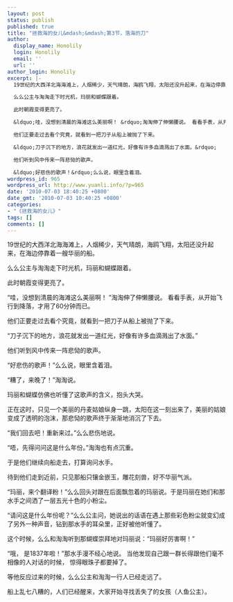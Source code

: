```yaml
---
layout: post
status: publish
published: true
title: "拯救海的女儿&mdash;&mdash;第3节，落海的刀"
author:
  display_name: Honolily
  login: Honolily
  email: ''
  url: ''
author_login: Honolily
excerpt: |-
  19世纪的大西洋北海海滩上，人烟稀少，天气晴朗，海鸥飞翔，太阳还没升起来，在海边停靠着一艘华丽的船。

  么么公主与淘淘走下时光机，玛丽和蝴蝶跟着。

  此时朝霞变得更亮了。

  &ldquo;哇，没想到清晨的海滩这么美丽啊！ &rdquo;淘淘伸了伸懒腰说。 看看手表，从开始飞行到降落，才用了60分钟而已。

  他们正要走过去看个究竟，就看到一把刀子从船上被抛了下来。

  &ldquo;刀子沉下的地方，浪花就发出一道红光，好像有许多血滴溅出了水面。&rdquo;

  他们听到风中传来一阵悲恸的歌声。

  &ldquo;好悲伤的歌声！&rdquo;么么说，眼里含着泪。
wordpress_id: 965
wordpress_url: http://www.yuanli.info/?p=965
date: '2010-07-03 18:40:25 +0800'
date_gmt: '2010-07-03 10:40:25 +0800'
categories:
- "《拯救海的女儿》"
tags: []
comments: []
---
```

<p>19世纪的大西洋北海海滩上，人烟稀少，天气晴朗，海鸥飞翔，太阳还没升起来，在海边停靠着一艘华丽的船。</p>
<p>么么公主与淘淘走下时光机，玛丽和蝴蝶跟着。</p>
<p>此时朝霞变得更亮了。</p>
<p>&ldquo;哇，没想到清晨的海滩这么美丽啊！ &rdquo;淘淘伸了伸懒腰说。 看看手表，从开始飞行到降落，才用了60分钟而已。</p>
<p>他们正要走过去看个究竟，就看到一把刀子从船上被抛了下来。</p>
<p>&ldquo;刀子沉下的地方，浪花就发出一道红光，好像有许多血滴溅出了水面。&rdquo;</p>
<p>他们听到风中传来一阵悲恸的歌声。</p>
<p>&ldquo;好悲伤的歌声！&rdquo;么么说，眼里含着泪。<a id="more"></a><a id="more-965"></a></p>
<p>&ldquo;糟了，来晚了！&rdquo;淘淘说。</p>
<p>玛丽和蝴蝶仿佛也听懂了这歌声的含义，抱头大哭。</p>
<p>正在这时，只见一个美丽的丹麦姑娘纵身一跳，太阳在这一刻出来了，美丽的姑娘变成了透明的泡沫，那悲恸的歌声终于渐渐地消沉了下去。</p>
<p>&ldquo;我们回去吧！重新来过。&rdquo;么么悲伤地说。</p>
<p>&ldquo;唔，先得问问这是什么年份。&rdquo;淘淘也有点沉重。</p>
<p>于是他们继续向船走去，打算询问水手。</p>
<p>待到他们走到近前，只见那船只镶金嵌玉，雕花刻兽，好不华丽气派。</p>
<p>&ldquo;玛丽，来个翻译粉！&rdquo;么么回头对跟在后面飘忽着的玛丽说。于是玛丽在她们和那水手之间洒了一层五光十色的小粉尘。</p>
<p>&ldquo;请问这是什么年份呢？&rdquo;么么公主问，她说出的话语在遇上那些彩色粉尘就变幻成了另外一种声音，钻到那水手的耳朵里，正好被他听懂了。</p>
<p>这个时候，么么和淘淘听到那蝴蝶崇拜地对玛丽说：&ldquo;玛丽好厉害啊！&rdquo;</p>
<p>&ldquo;哦， 是1837年啦！&rdquo;那水手漫不经心地说。 当他发现自己跟一群长得跟他们毫不相像的人对话的时候， 惊得眼珠子都要掉了。</p>
<p>等他反应过来的时候，么么公主和淘淘一行人已经走远了。</p>
<p>船上乱七八糟的，人们已经醒来，大家开始寻找丢失了的女孩（人鱼公主）。</p>
